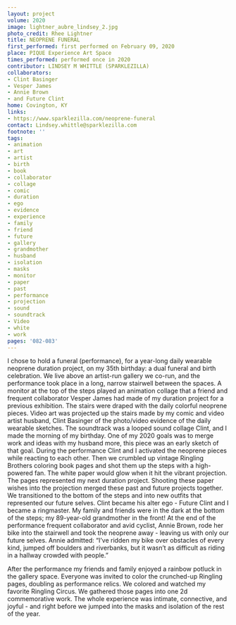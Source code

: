 ```yaml
---
layout: project
volume: 2020
image: lightner_aubre_lindsey_2.jpg
photo_credit: Rhee Lightner
title: NEOPRENE FUNERAL
first_performed: first performed on February 09, 2020
place: PIQUE Experience Art Space
times_performed: performed once in 2020
contributor: LINDSEY M WHITTLE (SPARKLEZILLA)
collaborators:
- Clint Basinger
- Vesper James
- Annie Brown
- and Future Clint
home: Covington, KY
links:
- https://www.sparklezilla.com/neoprene-funeral
contact: Lindsey.whittle@sparklezilla.com
footnote: ''
tags:
- animation
- art
- artist
- birth
- book
- collaborator
- collage
- comic
- duration
- ego
- evidence
- experience
- family
- friend
- future
- gallery
- grandmother
- husband
- isolation
- masks
- monitor
- paper
- past
- performance
- projection
- sound
- soundtrack
- Video
- white
- work
pages: '082-083'
---
```


I chose to hold a funeral (performance), for a year-long daily wearable neoprene duration project, on my 35th birthday: a dual funeral and birth celebration.  We live above an artist-run gallery we co-run, and the performance took place in a long, narrow stairwell between the spaces.  A monitor at the top of the steps played an animation collage that a friend and frequent collaborator Vesper James had made of my duration project for a previous exhibition. The stairs were draped with the daily colorful neoprene pieces.  Video art was projected up the stairs made by my comic and video artist husband, Clint Basinger of the photo/video evidence of the daily wearable sketches.  The soundtrack was a looped sound collage Clint, and I made the morning of my birthday.  One of my 2020 goals was to merge work and ideas with my husband more, this piece was an early sketch of that goal.  During the performance Clint and I activated the neoprene pieces while reacting to each other. Then we crumbled up vintage Ringling Brothers coloring book pages and shot them up the steps with a high-powered fan. The white paper would glow when it hit the vibrant projection. The pages represented my next duration project. Shooting these paper wishes into the projection merged these past and future projects together.  We transitioned to the bottom of the steps and into new outfits that represented our future selves.  Clint became his alter ego - Future Clint and I became a ringmaster.  My family and friends were in the dark at the bottom of the steps; my 89-year-old grandmother in the front! At the end of the performance frequent collaborator and avid cyclist, Annie Brown, rode her bike into the stairwell and took the neoprene away - leaving us with only our future selves.  Annie admitted: “I’ve ridden my bike over obstacles of every kind, jumped off boulders and riverbanks, but it wasn’t as difficult as riding in a hallway crowded with people.”

After the performance my friends and family enjoyed a rainbow potluck in the gallery space.  Everyone was invited to color the crunched-up Ringling pages, doubling as performance relics.  We colored and watched my favorite Ringling Circus.  We gathered those pages into one 2d commemorative work.  The whole experience was intimate, connective, and joyful - and right before we jumped into the masks and isolation of the rest of the year.
